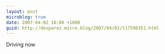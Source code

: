 ```yaml
---
layout: post
microblog: true
date: 2007-04-02 10:00 +1000
guid: http://desparoz.micro.blog/2007/04/02/t17598351.html
---
```

Driving now
